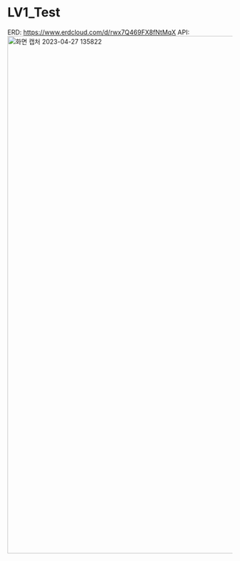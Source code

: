 # LV1_Test

ERD: https://www.erdcloud.com/d/rwx7Q469FX8fNtMqX
API:
<img width="1160" alt="화면 캡처 2023-04-27 135822" src="https://user-images.githubusercontent.com/128471362/234763317-bd4c3d24-84d7-43a9-9cc7-843cce69d5bf.png">

